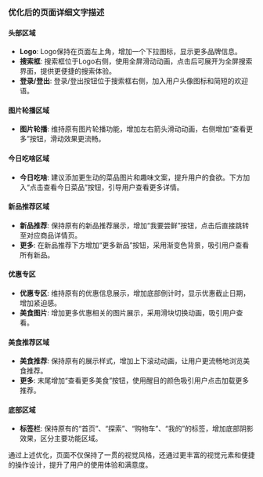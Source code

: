 ### 优化后的页面详细文字描述

#### 头部区域
- **Logo**: Logo保持在页面左上角，增加一个下拉图标，显示更多品牌信息。
- **搜索框**: 搜索框位于Logo右侧，使用全屏滑动动画，点击后可展开为全屏搜索界面，提供更便捷的搜索体验。
- **登录/登出**: 登录/登出按钮位于搜索框右侧，加入用户头像图标和简短的欢迎语。

#### 图片轮播区域
- **图片轮播**: 维持原有图片轮播功能，增加左右箭头滑动动画，右侧增加“查看更多”按钮，滑动效果更流畅。

#### 今日吃啥区域
- **今日吃啥**: 建议添加更生动的菜品图片和趣味文案，提升用户的食欲。下方加入“点击查看今日菜品”按钮，引导用户查看更多详情。

#### 新品推荐区域
- **新品推荐**: 保持原有的新品推荐展示，增加“我要尝鲜”按钮，点击后直接跳转至对应商品详情页。
- **更多**: 在新品推荐下方增加“更多新品”按钮，采用渐变色背景，吸引用户查看所有新品。

#### 优惠专区
- **优惠专区**: 维持原有的优惠信息展示，增加底部倒计时，显示优惠截止日期，增加紧迫感。
- **美食图片**: 增加更多优惠相关的图片展示，采用滑块切换动画，吸引用户查看。

#### 美食推荐区域
- **美食推荐**: 保持原有的展示样式，增加上下滚动动画，让用户更流畅地浏览美食推荐。
- **更多**: 末尾增加“查看更多美食”按钮，使用醒目的颜色吸引用户点击加载更多推荐。

#### 底部区域
- **标签栏**: 保持原有的“首页”、“探索”、“购物车”、“我的”的标签，增加底部阴影效果，区分主要功能区域。

通过上述优化，页面不仅保持了一贯的视觉风格，还通过更丰富的视觉元素和便捷的操作设计，提升了用户的使用体验和满意度。